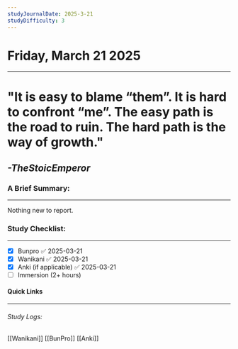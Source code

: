 ```yaml
---
studyJournalDate: 2025-3-21
studyDifficulty: 3
---
```


# Friday, March 21 2025
---
# "It is easy to blame “them”. It is hard to confront “me”. The easy path is the road to ruin. The hard path is the way of growth."

## *-TheStoicEmperor*


### A Brief Summary:
---
Nothing new to report.

### Study Checklist:
---
- [x] Bunpro ✅ 2025-03-21
- [x] Wanikani ✅ 2025-03-21
- [x] Anki (if applicable) ✅ 2025-03-21
- [ ] Immersion (2+ hours)

#### Quick Links
---
###### Study Logs:
[[Wanikani]]
[[BunPro]]
[[Anki]]